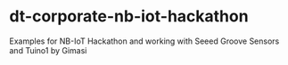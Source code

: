 # dt-corporate-nb-iot-hackathon
Examples for NB-IoT Hackathon and working with Seeed Groove Sensors and Tuino1 by Gimasi
